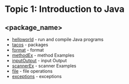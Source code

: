 # Topic 1: Introduction to Java 

## <package_name>
* [helloworld](helloworld) - run and compile Java programs
* [tacos](tacos) - packages 
* [format](format) - format 
* [methodEx](methodEx) - method Examples 
* [inputOutput](inputOutput) - input Output 
* [scannerEx](scannerEx) - scanner Examples 
* [file](file) - file operations
* [exceptions](exceptions) - exceptions 


